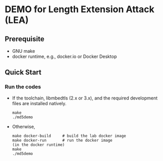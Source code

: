 
# DEMO for Length Extension Attack (LEA)

## Prerequisite

- GNU make
- docker runtime, e.g., docker.io or Docker Desktop

## Quick Start

### Run the codes

- If the toolchain, libmbedtls (2.x or 3.x), and the required development files are installed natively.

   ```
   make
   ./md5demo
   ```

- Otherwise,

  ```
  make docker-build     # build the lab docker image
  make docker-run       # run the docker image
  (in the docker runtime)
  make
  ./md5demo
  ```

